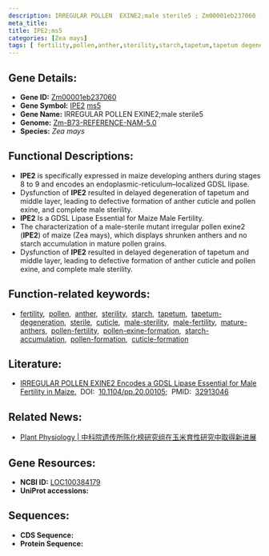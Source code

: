 ```yaml
---
description: IRREGULAR POLLEN  EXINE2;male sterile5 ; Zm00001eb237060 ; Zea mays
meta_title:
title: IPE2;ms5
categories: [Zea mays]
tags: [ fertility,pollen,anther,sterility,starch,tapetum,tapetum degeneration,sterile,cuticle,male sterility,male fertility,mature anthers,pollen fertility,pollen exine formation,starch accumulation,pollen formation,cuticle formation ]
---
```


## Gene Details:
- **Gene ID:**	[Zm00001eb237060](https://www.maizegdb.org/gene_center/gene/Zm00001eb237060)
- **Gene Symbol:** <u>IPE2</u>&nbsp;<u>ms5</u>
- **Gene Name:** IRREGULAR POLLEN  EXINE2;male sterile5
- **Genome:** [Zm-B73-REFERENCE-NAM-5.0](https://www.maizegdb.org/genome/assembly/Zm-B73-REFERENCE-NAM-5.0)
- **Species:** *Zea mays*

## Functional Descriptions:
   - **IPE2** is specifically expressed in maize developing anthers during stages 8 to 9 and encodes an endoplasmic-reticulum–localized GDSL lipase.
   - Dysfunction of **IPE2** resulted in delayed degeneration of tapetum and middle layer, leading to defective formation of anther cuticle and pollen exine, and complete male sterility.
   - **IPE2** Is a GDSL Lipase Essential for Maize Male Fertility.
   - The characterization of a male-sterile mutant irregular pollen exine2 (**IPE2**) of maize (Zea mays), which displays shrunken anthers and no starch accumulation in mature pollen grains.
   - Dysfunction of **IPE2** resulted in delayed degeneration of tapetum and middle layer, leading to defective formation of anther cuticle and pollen exine, and complete male sterility.

## Function-related keywords:
- [fertility](/tags/fertility/),&nbsp;&nbsp;[pollen](/tags/pollen/),&nbsp;&nbsp;[anther](/tags/anther/),&nbsp;&nbsp;[sterility](/tags/sterility/),&nbsp;&nbsp;[starch](/tags/starch/),&nbsp;&nbsp;[tapetum](/tags/tapetum/),&nbsp;&nbsp;[tapetum-degeneration](/tags/tapetum-degeneration/),&nbsp;&nbsp;[sterile](/tags/sterile/),&nbsp;&nbsp;[cuticle](/tags/cuticle/),&nbsp;&nbsp;[male-sterility](/tags/male-sterility/),&nbsp;&nbsp;[male-fertility](/tags/male-fertility/),&nbsp;&nbsp;[mature-anthers](/tags/mature-anthers/),&nbsp;&nbsp;[pollen-fertility](/tags/pollen-fertility/),&nbsp;&nbsp;[pollen-exine-formation](/tags/pollen-exine-formation/),&nbsp;&nbsp;[starch-accumulation](/tags/starch-accumulation/),&nbsp;&nbsp;[pollen-formation](/tags/pollen-formation/),&nbsp;&nbsp;[cuticle-formation](/tags/cuticle-formation/)

## Literature:
   - [IRREGULAR POLLEN EXINE2 Encodes a GDSL Lipase Essential for Male Fertility in Maize.]( https://academic.oup.com/plphys/article/184/3/1438/6118274?login=true)&nbsp;&nbsp;DOI:&nbsp;&nbsp;[10.1104/pp.20.00105](https://academic.oup.com/plphys/article/184/3/1438/6118274?login=true);&nbsp;&nbsp;PMID:&nbsp;&nbsp;[32913046](https://pubmed.ncbi.nlm.nih.gov/32913046/)

## Related News:
   - [Plant Physiology | 中科院遗传所陈化榜研究组在玉米育性研究中取得新进展](https://mp.weixin.qq.com/s?__biz=Mzg3MDEwNDEyMg==&mid=2247495941&idx=3&sn=0984043d4475b6a7818711e8082ef2b8&chksm=ce905c50f9e7d5467e3ad63b92efd80997e4570011ed0290faa36d9a9f217b8f881931762568&scene=27#wechat_redirect)

## Gene Resources:
- **NCBI ID:** [LOC100384179](https://www.ncbi.nlm.nih.gov/gene/?term=LOC100384179)
- **UniProt accessions:** [](https://www.uniprot.org/uniprotkb//entry)



## Sequences:
- **CDS Sequence:**
- **Protein Sequence:**
